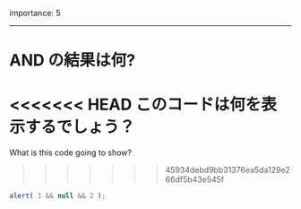 importance: 5

---

# AND の結果は何?

<<<<<<< HEAD
このコードは何を表示するでしょう？
=======
What is this code going to show?
>>>>>>> 45934debd9bb31376ea5da129e266df5b43e545f

```js
alert( 1 && null && 2 );
```

